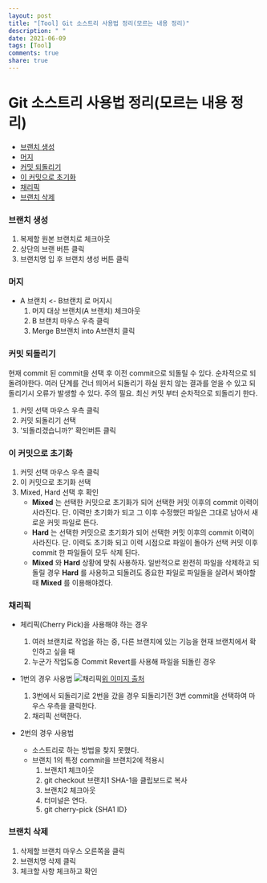 ```yaml
---
layout: post
title: "[Tool] Git 소스트리 사용법 정리(모르는 내용 정리)"
description: " "
date: 2021-06-09
tags: [Tool]
comments: true
share: true
---
```


Git 소스트리 사용법 정리(모르는 내용 정리)
==========================================

<!-- @import "[TOC]" {cmd="toc" depthFrom=1 depthTo=6 orderedList=false} -->

<!-- code_chunk_output -->

-	[브랜치 생성](#브랜치-생성)
-	[머지](#머지)
-	[커밋 되돌리기](#커밋-되돌리기)
-	[이 커밋으로 초기화](#이-커밋으로-초기화)
-	[채리픽](#채리픽)
-	[브랜치 삭제](#브랜치-삭제)

<!-- /code_chunk_output -->

### 브랜치 생성

1.	복제할 원본 브랜치로 체크아웃
2.	상단의 브랜 버튼 클릭
3.	브랜치명 입 후 브랜치 생성 버튼 클릭

### 머지

-	A 브랜치 <- B브랜치 로 머지시
	1.	머지 대상 브랜치(A 브랜치) 체크아웃
	2.	B 브랜치 마우스 우측 클릭
	3.	Merge B브랜치 into A브랜치 클릭

### 커밋 되돌리기

현재 commit 된 commit을 선택 후 이전 commit으로 되돌릴 수 있다. 순차적으로 되돌려야한다. 여러 단계를 건너 띄어서 되돌리기 하실 원치 않는 결과를 얻을 수 있고 되돌리기시 오류가 발생할 수 있다. 주의 필요. 최신 커밋 부터 순차적으로 되돌리기 한다.

1.	커밋 선택 마우스 우측 클릭
2.	커밋 되돌리기 선택
3.	'되돌리겠습니까?' 확인버튼 클릭

### 이 커밋으로 초기화

1.	커밋 선택 마우스 우측 클릭
2.	이 커밋으로 초기화 선택
3.	Mixed, Hard 선택 후 확인
	-	**Mixed** 는 선택한 커밋으로 초기화가 되어 선택한 커밋 이후의 commit 이력이 사라진다. 단. 이력만 초기화가 되고 그 이후 수정했던 파일은 그대로 남아서 새로운 커밋 파일로 뜬다.
	-	**Hard** 는 선택한 커밋으로 초기화가 되어 선택한 커밋 이후의 commit 이력이 사라진다. 단. 이력도 초기화 되고 이력 시점으로 파일이 돌아가 선택 커밋 이후 commit 한 파일들이 모두 삭제 된다.
	-	**Mixed** 와 **Hard** 상황에 맞춰 사용하자. 일반적으로 완전히 파일을 삭제하고 되돌릴 경우 **Hard** 를 사용하고 되돌려도 중요한 파일로 파일들을 살려서 봐야할 때 **Mixed** 를 이용해야겠다.

### 채리픽

-	체리픽(Cherry Pick)을 사용해야 하는 경우

	1.	여러 브랜치로 작업을 하는 중, 다른 브랜치에 있는 기능을 현재 브랜치에서 확인하고 싶을 때
	2.	누군가 작업도중 Commit Revert를 사용해 파일을 되돌린 경우

-	1번의 경우 사용법 ![채리픽](https://mblogthumb-phinf.pstatic.net/MjAxNzAzMjVfODAg/MDAxNDkwNDI4NTIyNTE4.rMTnMnYYIDjaGokZmLX3Rc-fVkvlSMyZV7jRwgCvG0wg.yfxCJGMel6j6C841QZ6QULVxCRhg4e_VECxP0KDNWLcg.PNG.kbh3983/스크린샷_2017-03-25_오후_4.54.45.png?type=w800)[위 이미지 출처](https://mblogthumb-phinf.pstatic.net/MjAxNzAzMjVfODAg/MDAxNDkwNDI4NTIyNTE4.rMTnMnYYIDjaGokZmLX3Rc-fVkvlSMyZV7jRwgCvG0wg.yfxCJGMel6j6C841QZ6QULVxCRhg4e_VECxP0KDNWLcg.PNG.kbh3983/스크린샷_2017-03-25_오후_4.54.45.png?type=w800)

	1.	3번에서 되돌리기로 2번을 갔을 경우 되돌리기전 3번 commit을 선택하여 마우스 우측을 클릭한다.
	2.	채리픽 선택한다.

-	2번의 경우 사용법

	-	소스트리로 하는 방법을 찾지 못했다.
	-	브랜치 1의 특정 commit을 브랜치2에 적용시
		1.	브랜치1 체크아웃
		2.	git checkout 브랜치1 SHA-1을 클립보드로 복사
		3.	브랜치2 체크아웃
		4.	터미널은 연다.
		5.	git cherry-pick {SHA1 ID}

### 브랜치 삭제

1.	삭제할 브랜치 마우스 오른쪽을 클릭
2.	브랜치명 삭제 클릭
3.	체크할 사항 체크하고 확인
